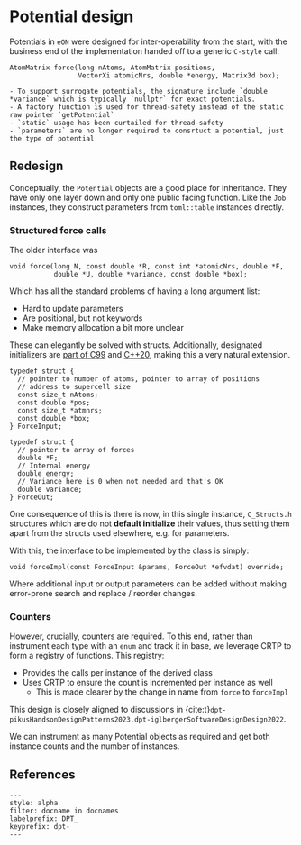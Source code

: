 # Potential design

Potentials in `eON` were designed for inter-operability from the start, with the business end of the implementation handed off to a generic `C-style` call:

```{code-block} cpp
AtomMatrix force(long nAtoms, AtomMatrix positions,
                 VectorXi atomicNrs, double *energy, Matrix3d box);
```

```{versionchanged} 2.x
- To support surrogate potentials, the signature include `double *variance` which is typically `nullptr` for exact potentials.
- A factory function is used for thread-safety instead of the static raw pointer `getPotential`
- `static` usage has been curtailed for thread-safety
- `parameters` are no longer required to consrtuct a potential, just the type of potential
```

## Redesign

Conceptually, the `Potential` objects are a good place for inheritance. They
have only one layer down and only one public facing function. Like the `Job`
instances, they construct parameters from `toml::table` instances directly.

### Structured force calls

The older interface was

```{code-block} c
void force(long N, const double *R, const int *atomicNrs, double *F,
           double *U, double *variance, const double *box);
```

Which has all the standard problems of having a long argument list:

- Hard to update parameters
- Are positional, but not keywords
- Make memory allocation a bit more unclear

These can elegantly be solved with structs. Additionally, designated
initializers are [part of C99](https://stackoverflow.com/a/65546688/1895378) and
[C++20](https://www.cppstories.com/2021/designated-init-cpp20/), making this a
very natural extension.

```{code-block} C
typedef struct {
  // pointer to number of atoms, pointer to array of positions
  // address to supercell size
  const size_t nAtoms;
  const double *pos;
  const size_t *atmnrs;
  const double *box;
} ForceInput;

typedef struct {
  // pointer to array of forces
  double *F;
  // Internal energy
  double energy;
  // Variance here is 0 when not needed and that's OK
  double variance;
} ForceOut;
```

One consequence of this is there is now, in this single instance, `C_Structs.h`
structures which are do not **default initialize** their values, thus setting
them apart from the structs used elsewhere, e.g. for parameters.

With this, the interface to be implemented by the class is simply:

```{code-block} C
void forceImpl(const ForceInput &params, ForceOut *efvdat) override;
```

Where additional input or output parameters can be added without making
error-prone search and replace / reorder changes.

### Counters

However, crucially, counters are required. To this end, rather than instrument
each type with an `enum` and track it in base, we leverage CRTP to form a
registry of functions. This registry:

- Provides the calls per instance of the derived class
- Uses CRTP to ensure the count is incremented per instance as well
  + This is made clearer by the change in name from `force` to `forceImpl`

This design is closely aligned to discussions in
{cite:t}`dpt-pikusHandsonDesignPatterns2023,dpt-iglbergerSoftwareDesignDesign2022`.

We can instrument as many Potential objects as required and get both instance
counts and the number of instances.

## References

```{bibliography}
---
style: alpha
filter: docname in docnames
labelprefix: DPT_
keyprefix: dpt-
---
```
